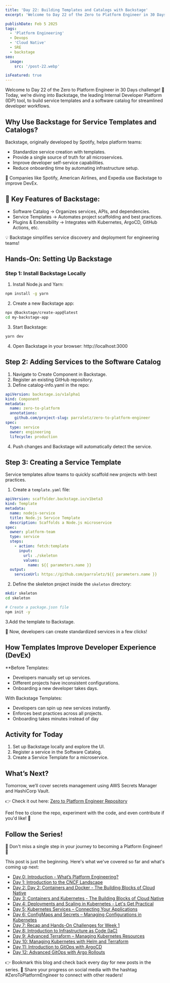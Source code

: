 ```yaml
---
title: 'Day 22: Building Templates and Catalogs with Backstage'
excerpt: 'Welcome to Day 22 of the Zero to Platform Engineer in 30 Days challenge! 🚀 Today, we’re diving into Backstage, the leading Internal Developer Platform (IDP) tool, to build service templates and a software catalog for streamlined developer workflows.'

publishDate: Feb 5 2025
tags:
  - 'Platform Engineering'
  - Devops
  - 'Cloud Native'  
  - SRE
  - backstage
seo:
  image:
    src: '/post-22.webp'

isFeatured: true
---
```


Welcome to Day 22 of the Zero to Platform Engineer in 30 Days challenge! 🚀 Today, we’re diving into Backstage, the leading Internal Developer Platform (IDP) tool, to build service templates and a software catalog for streamlined developer workflows.



## Why Use Backstage for Service Templates and Catalogs?

Backstage, originally developed by Spotify, helps platform teams:

*  Standardize service creation with templates.
*  Provide a single source of truth for all microservices.
*  Improve developer self-service capabilities.
*  Reduce onboarding time by automating infrastructure setup.

📌 Companies like Spotify, American Airlines, and Expedia use Backstage to improve DevEx.

## 🎯 Key Features of Backstage:

* Software Catalog → Organizes services, APIs, and dependencies.
* Service Templates → Automates project scaffolding and best practices.
* Plugins & Extensibility → Integrates with Kubernetes, ArgoCD, GitHub Actions, etc.

💡 Backstage simplifies service discovery and deployment for engineering teams!

## Hands-On: Setting Up Backstage

### Step 1: Install Backstage Locally

1. Install Node.js and Yarn:
   
```bash
npm install -g yarn
````

2. Create a new Backstage app:

```bash
npx @backstage/create-app@latest
cd my-backstage-app
```

3. Start Backstage:

```bash
yarn dev
```

4. Open Backstage in your browser: http://localhost:3000

## Step 2: Adding Services to the Software Catalog

1. Navigate to Create Component in Backstage.
2. Register an existing GitHub repository.
3. Define catalog-info.yaml in the repo:

```yaml
apiVersion: backstage.io/v1alpha1
kind: Component
metadata:
  name: zero-to-platform
  annotations:
    github.com/project-slug: parraletz/zero-to-platform-engineer
spec:
  type: service
  owner: engineering
  lifecycle: production
```

4. Push changes and Backstage will automatically detect the service.

## Step 3: Creating a Service Template

Service templates allow teams to quickly scaffold new projects with best practices.

1. Create a `template.yaml` file:

```yaml
apiVersion: scaffolder.backstage.io/v1beta3
kind: Template
metadata:
  name: nodejs-service
  title: Node.js Service Template
  description: Scaffolds a Node.js microservice
spec:
  owner: platform-team
  type: service
  steps:
    - action: fetch:template
      input:
        url: ./skeleton
        values:
          name: ${{ parameters.name }}
  output:
    serviceUrl: https://github.com/parraletz/${{ parameters.name }}
```

2. Define the skeleton project inside the `skeleton` directory:

```bash
mkdir skeleton
cd skeleton

# Create a package.json file
npm init -y
```

3.Add the template to Backstage.

📌 Now, developers can create standardized services in a few clicks!


## How Templates Improve Developer Experience (DevEx)

**Before Templates:

* Developers manually set up services.
* Different projects have inconsistent configurations.
* Onboarding a new developer takes days.

With Backstage Templates:

* Developers can spin up new services instantly.
* Enforces best practices across all projects.
* Onboarding takes minutes instead of day


##  Activity for Today

1. Set up Backstage locally and explore the UI.
2. Register a service in the Software Catalog.
3. Create a Service Template for a microservice.


## What’s Next?

Tomorrow, we’ll cover secrets management using AWS Secrets Manager and HashiCorp Vault.

👉 Check it out here: [Zero to Platform Engineer Repository](https://github.com/parraletz/zero-to-platform-engineer)

Feel free to clone the repo, experiment with the code, and even contribute if you'd like! 🚀


## Follow the Series!

🎉 Don't miss a single step in your journey to becoming a Platform Engineer! 🎉

This post is just the beginning. Here's what we've covered so far and what's coming up next:

* [Day 0: Introduction - What’s Platform Engineering?](https://parraletz.space/blog/00-0-to-platform-eng-intro/)
* [Day 1: Introduction to the CNCF Landscape](https://parraletz.space/blog/01-0-to-platform-eng-day1/)
* [Day 2: Day 2: Containers and Docker - The Building Blocks of Cloud Native](https://parraletz.space/blog/02-0-to-platform-eng-day2/)
* [Day 3: Containers and Kubernetes - The Building Blocks of Cloud Native](https://parraletz.space/blog/03-0-to-platform-eng-day3/)
* [Day 4: Deployments and Scaling in Kubernetes - Let's Get Practical](https://parraletz.space/blog/03-0-to-platform-eng-day3/)
* [Day 5: Kubernetes Services – Connecting Your Applications](https://parraletz.space/blog/05-0-to-platform-eng-day5/)
* [Day 6: ConfigMaps and Secrets – Managing Configurations in Kubernetes](https://parraletz.space/blog/06-0-to-platform-eng-day6/)
* [Day 7: Recap and Hands-On Challenges for Week 1](https://parraletz.space/blog/07-0-to-platform-eng-day7/)
* [Day 8: Introduction to Infrastructure as Code (IaC)](https://parraletz.space/blog/08-0-to-platform-eng-day8/)
* [Day 9: Advanced Terraform – Managing Kubernetes Resources](https://parraletz.space/blog/09-0-to-platform-eng-day9/)
* [Day 10: Managing Kubernetes with Helm and Terraform](https://parraletz.space/blog/10-0-to-platform-eng-day10/)
* [Day 11: Introduction to GitOps with ArgoCD](https://parraletz.space/blog/11-0-to-platform-eng-day11/)
* [Day 12: Advanced GitOps with Argo Rollouts](https://parraletz.space/blog/12-0-to-platform-eng-day12/)
  

 
👉 Bookmark this blog and check back every day for new posts in the series.
📣 Share your progress on social media with the hashtag #ZeroToPlatformEngineer to connect with other readers!